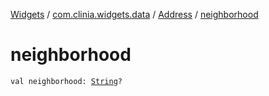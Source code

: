 [Widgets](../../index.md) / [com.clinia.widgets.data](../index.md) / [Address](index.md) / [neighborhood](./neighborhood.md)

# neighborhood

`val neighborhood: `[`String`](https://kotlinlang.org/api/latest/jvm/stdlib/kotlin/-string/index.html)`?`